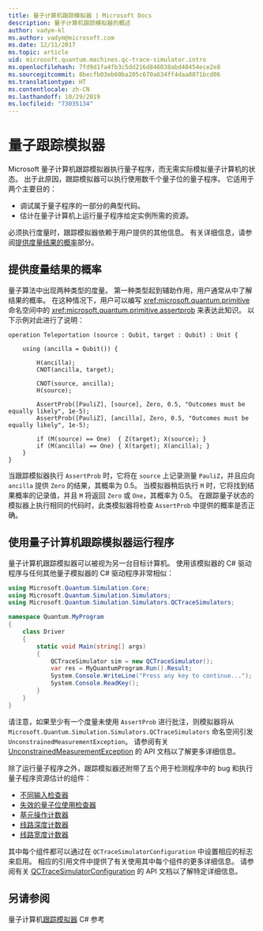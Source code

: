 ```yaml
---
title: 量子计算机跟踪模拟器 | Microsoft Docs
description: 量子计算机跟踪模拟器的概述
author: vadym-kl
ms.author: vadym@microsoft.com
ms.date: 12/11/2017
ms.topic: article
uid: microsoft.quantum.machines.qc-trace-simulator.intro
ms.openlocfilehash: 7fd9d1fa4fb3c5dd216d846038abd40454ece2e8
ms.sourcegitcommit: 8becfb03eb60ba205c670a634ff4daa8071bcd06
ms.translationtype: HT
ms.contentlocale: zh-CN
ms.lasthandoff: 10/29/2019
ms.locfileid: "73035134"
---
```

# <a name="quantum-trace-simulator"></a>量子跟踪模拟器

Microsoft 量子计算机跟踪模拟器执行量子程序，而无需实际模拟量子计算机的状态。  出于此原因，跟踪模拟器可以执行使用数千个量子位的量子程序。  它适用于两个主要目的： 

* 调试属于量子程序的一部分的典型代码。 
* 估计在量子计算机上运行量子程序给定实例所需的资源。

必须执行度量时，跟踪模拟器依赖于用户提供的其他信息。 有关详细信息，请参阅[提供度量结果的概率](#providing-the-probability-of-measurement-outcomes)部分。 

## <a name="providing-the-probability-of-measurement-outcomes"></a>提供度量结果的概率

量子算法中出现两种类型的度量。 第一种类型起到辅助作用，用户通常从中了解结果的概率。 在这种情况下，用户可以编写 <xref:microsoft.quantum.primitive> 命名空间中的 <xref:microsoft.quantum.primitive.assertprob> 来表达此知识。 以下示例对此进行了说明：

```qsharp
operation Teleportation (source : Qubit, target : Qubit) : Unit {

    using (ancilla = Qubit()) {

        H(ancilla);
        CNOT(ancilla, target);

        CNOT(source, ancilla);
        H(source);

        AssertProb([PauliZ], [source], Zero, 0.5, "Outcomes must be equally likely", 1e-5);
        AssertProb([PauliZ], [ancilla], Zero, 0.5, "Outcomes must be equally likely", 1e-5);

        if (M(source) == One)  { Z(target); X(source); }
        if (M(ancilla) == One) { X(target); X(ancilla); }
    }
}
```

当跟踪模拟器执行 `AssertProb` 时，它将在 `source` 上记录测量 `PauliZ`，并且应向 `ancilla` 提供 `Zero` 的结果，其概率为 0.5。 当模拟器稍后执行 `M` 时，它将找到结果概率的记录值，并且 `M` 将返回 `Zero` 或 `One`，其概率为 0.5。 在跟踪量子状态的模拟器上执行相同的代码时，此类模拟器将检查 `AssertProb` 中提供的概率是否正确。

## <a name="running-your-program-with-the-quantum-computer-trace-simulator"></a>使用量子计算机跟踪模拟器运行程序 

量子计算机跟踪模拟器可以被视为另一台目标计算机。 使用该模拟器的 C# 驱动程序与任何其他量子模拟器的 C# 驱动程序非常相似： 

```csharp
using Microsoft.Quantum.Simulation.Core;
using Microsoft.Quantum.Simulation.Simulators;
using Microsoft.Quantum.Simulation.Simulators.QCTraceSimulators;

namespace Quantum.MyProgram
{
    class Driver
    {
        static void Main(string[] args)
        {
            QCTraceSimulator sim = new QCTraceSimulator();
            var res = MyQuantumProgram.Run().Result;
            System.Console.WriteLine("Press any key to continue...");
            System.Console.ReadKey();
        }
    }
}
```

请注意，如果至少有一个度量未使用 `AssertProb` 进行批注，则模拟器将从 `Microsoft.Quantum.Simulation.Simulators.QCTraceSimulators` 命名空间引发 `UnconstrainedMeasurementException`。 请参阅有关 [UnconstrainedMeasurementException](xref:Microsoft.Quantum.Simulation.Simulators.QCTraceSimulators.UnconstrainedMeasurementException) 的 API 文档以了解更多详细信息。

除了运行量子程序之外，跟踪模拟器还附带了五个用于检测程序中的 bug 和执行量子程序资源估计的组件： 

* [不同输入检查器](xref:microsoft.quantum.machines.qc-trace-simulator.distinct-inputs)
* [失效的量子位使用检查器](xref:microsoft.quantum.machines.qc-trace-simulator.invalidated-qubits)
* [基元操作计数器](xref:microsoft.quantum.machines.qc-trace-simulator.primitive-counter)
* [线路深度计数器](xref:microsoft.quantum.machines.qc-trace-simulator.depth-counter)
* [线路宽度计数器](xref:microsoft.quantum.machines.qc-trace-simulator.width-counter)

其中每个组件都可以通过在 `QCTraceSimulatorConfiguration` 中设置相应的标志来启用。 相应的引用文件中提供了有关使用其中每个组件的更多详细信息。 请参阅有关 [QCTraceSimulatorConfiguration](https://docs.microsoft.com/dotnet/api/Microsoft.Quantum.Simulation.Simulators.QCTraceSimulators.QCTraceSimulatorConfiguration) 的 API 文档以了解特定详细信息。

## <a name="see-also"></a>另请参阅
量子计算机[跟踪模拟器](xref:Microsoft.Quantum.Simulation.Simulators.QCTraceSimulators.QCTraceSimulator) C# 参考 

